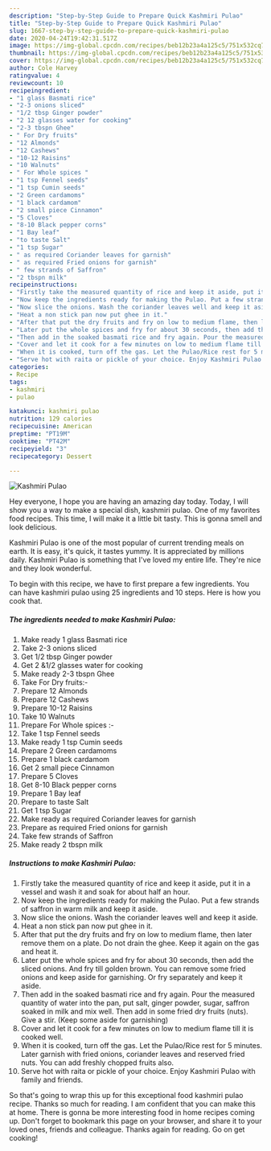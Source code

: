```yaml
---
description: "Step-by-Step Guide to Prepare Quick Kashmiri Pulao"
title: "Step-by-Step Guide to Prepare Quick Kashmiri Pulao"
slug: 1667-step-by-step-guide-to-prepare-quick-kashmiri-pulao
date: 2020-04-24T19:42:31.517Z
image: https://img-global.cpcdn.com/recipes/beb12b23a4a125c5/751x532cq70/kashmiri-pulao-recipe-main-photo.jpg
thumbnail: https://img-global.cpcdn.com/recipes/beb12b23a4a125c5/751x532cq70/kashmiri-pulao-recipe-main-photo.jpg
cover: https://img-global.cpcdn.com/recipes/beb12b23a4a125c5/751x532cq70/kashmiri-pulao-recipe-main-photo.jpg
author: Cole Harvey
ratingvalue: 4
reviewcount: 10
recipeingredient:
- "1 glass Basmati rice"
- "2-3 onions sliced"
- "1/2 tbsp Ginger powder"
- "2 12 glasses water for cooking"
- "2-3 tbspn Ghee"
- " For Dry fruits"
- "12 Almonds"
- "12 Cashews"
- "10-12 Raisins"
- "10 Walnuts"
- " For Whole spices "
- "1 tsp Fennel seeds"
- "1 tsp Cumin seeds"
- "2 Green cardamoms"
- "1 black cardamom"
- "2 small piece Cinnamon"
- "5 Cloves"
- "8-10 Black pepper corns"
- "1 Bay leaf"
- "to taste Salt"
- "1 tsp Sugar"
- " as required Coriander leaves for garnish"
- " as required Fried onions for garnish"
- " few strands of Saffron"
- "2 tbspn milk"
recipeinstructions:
- "Firstly take the measured quantity of rice and keep it aside, put it in a vessel and wash it and soak for about half an hour."
- "Now keep the ingredients ready for making the Pulao. Put a few strands of saffron in warm milk and keep it aside."
- "Now slice the onions. Wash the coriander leaves well and keep it aside."
- "Heat a non stick pan now put ghee in it."
- "After that put the dry fruits and fry on low to medium flame, then later remove them on a plate. Do not drain the ghee. Keep it again on the gas and heat it."
- "Later put the whole spices and fry for about 30 seconds, then add the sliced onions. And fry till golden brown. You can remove some fried onions and keep aside for garnishing. Or fry separately and keep it aside."
- "Then add in the soaked basmati rice and fry again. Pour the measured quantity of water into the pan, put salt, ginger powder, sugar, saffron soaked in milk and mix well. Then add in some fried dry fruits (nuts). Give a stir. (Keep some aside for garnishing)"
- "Cover and let it cook for a few minutes on low to medium flame till it is cooked well."
- "When it is cooked, turn off the gas. Let the Pulao/Rice rest for 5 minutes. Later garnish with fried onions, coriander leaves and reserved fried nuts. You can add freshly chopped fruits also."
- "Serve hot with raita or pickle of your choice. Enjoy Kashmiri Pulao with family and friends."
categories:
- Recipe
tags:
- kashmiri
- pulao

katakunci: kashmiri pulao 
nutrition: 129 calories
recipecuisine: American
preptime: "PT19M"
cooktime: "PT42M"
recipeyield: "3"
recipecategory: Dessert

---
```



![Kashmiri Pulao](https://img-global.cpcdn.com/recipes/beb12b23a4a125c5/751x532cq70/kashmiri-pulao-recipe-main-photo.jpg)

Hey everyone, I hope you are having an amazing day today. Today, I will show you a way to make a special dish, kashmiri pulao. One of my favorites food recipes. This time, I will make it a little bit tasty. This is gonna smell and look delicious.

Kashmiri Pulao is one of the most popular of current trending meals on earth. It is easy, it's quick, it tastes yummy. It is appreciated by millions daily. Kashmiri Pulao is something that I've loved my entire life. They're nice and they look wonderful.




To begin with this recipe, we have to first prepare a few ingredients. You can have kashmiri pulao using 25 ingredients and 10 steps. Here is how you cook that.

<!--inarticleads1-->

##### The ingredients needed to make Kashmiri Pulao:

1. Make ready 1 glass Basmati rice
1. Take 2-3 onions sliced
1. Get 1/2 tbsp Ginger powder
1. Get 2 &amp;1/2 glasses water for cooking
1. Make ready 2-3 tbspn Ghee
1. Take  For Dry fruits:-
1. Prepare 12 Almonds
1. Prepare 12 Cashews
1. Prepare 10-12 Raisins
1. Take 10 Walnuts
1. Prepare  For Whole spices :-
1. Take 1 tsp Fennel seeds
1. Make ready 1 tsp Cumin seeds
1. Prepare 2 Green cardamoms
1. Prepare 1 black cardamom
1. Get 2 small piece Cinnamon
1. Prepare 5 Cloves
1. Get 8-10 Black pepper corns
1. Prepare 1 Bay leaf
1. Prepare to taste Salt
1. Get 1 tsp Sugar
1. Make ready  as required Coriander leaves for garnish
1. Prepare  as required Fried onions for garnish
1. Take  few strands of Saffron
1. Make ready 2 tbspn milk




<!--inarticleads2-->

##### Instructions to make Kashmiri Pulao:

1. Firstly take the measured quantity of rice and keep it aside, put it in a vessel and wash it and soak for about half an hour.
1. Now keep the ingredients ready for making the Pulao. Put a few strands of saffron in warm milk and keep it aside.
1. Now slice the onions. Wash the coriander leaves well and keep it aside.
1. Heat a non stick pan now put ghee in it.
1. After that put the dry fruits and fry on low to medium flame, then later remove them on a plate. Do not drain the ghee. Keep it again on the gas and heat it.
1. Later put the whole spices and fry for about 30 seconds, then add the sliced onions. And fry till golden brown. You can remove some fried onions and keep aside for garnishing. Or fry separately and keep it aside.
1. Then add in the soaked basmati rice and fry again. Pour the measured quantity of water into the pan, put salt, ginger powder, sugar, saffron soaked in milk and mix well. Then add in some fried dry fruits (nuts). Give a stir. (Keep some aside for garnishing)
1. Cover and let it cook for a few minutes on low to medium flame till it is cooked well.
1. When it is cooked, turn off the gas. Let the Pulao/Rice rest for 5 minutes. Later garnish with fried onions, coriander leaves and reserved fried nuts. You can add freshly chopped fruits also.
1. Serve hot with raita or pickle of your choice. Enjoy Kashmiri Pulao with family and friends.




So that's going to wrap this up for this exceptional food kashmiri pulao recipe. Thanks so much for reading. I am confident that you can make this at home. There is gonna be more interesting food in home recipes coming up. Don't forget to bookmark this page on your browser, and share it to your loved ones, friends and colleague. Thanks again for reading. Go on get cooking!
